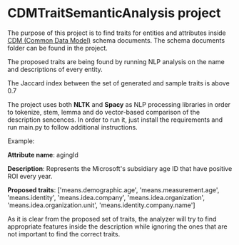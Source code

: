 # CDMTraitSemanticAnalysis project


The purpose of this project is to find traits for entities and attributes inside [CDM (Common Data Model)](https://docs.microsoft.com/en-us/common-data-model/) schema documents.
The schema documents folder can be found in the project.

The proposed traits are being found by running NLP analysis on the name and descriptions of every entity.

The Jaccard index between the set of generated and sample traits is above 0.7

The project uses both **NLTK** and **Spacy** as NLP processing libraries in order to tokenize, stem, lemma and do vector-based comparison of the description sencences.
In order to run it, just install the requirements and run main.py to follow additional instructions.

Example:

**Attribute name**: agingId

**Description**: Represents the Microsoft's subsidiary age ID that have positive ROI every year.

**Proposed traits**: ['means.demographic.age', 'means.measurement.age', 'means.identity', 'means.idea.company', 'means.idea.organization', 'means.idea.organization.unit', 'means.identity.company.name']

As it is clear from the proposed set of traits, the analyzer will try to find appropriate features inside the description while ignoring the ones that are not important to find the correct traits.
